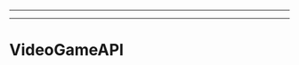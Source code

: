 ------------------------------------------------
-------------------------------------------------------
# VideoGameAPI
